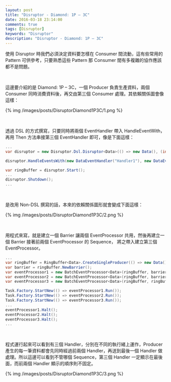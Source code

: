 ```yaml
---
layout: post
title: "Disruptor - Diamond: 1P – 3C"
date: 2016-03-18 23:14:00
comments: true
tags: [Disruptor]
keywords: "Disruptor"
description: "Disruptor - Diamond: 1P – 3C"
---
```


使用 Disruptor 時我們必須決定資料要怎樣在 Consumer 間流動，這有些常用的 Pattern 可供參考，只要熟悉這些 Pattern 那 Consumer 間有多複雜的協作應該都不是問題。  

<!-- More -->

<br/>


這邊要介紹的是 Diamond: 1P – 3C，一個 Producer 負責生產資料，兩個 Consumer 同時消費資料後，再交由第三個 Consumer 處理。其依賴關係圖會像這樣：

{% img /images/posts/DisruptorDiamond1P3C/1.png %}

<br/>


透過 DSL 的方式撰寫，只要同時將兩個 EventHandler 帶入 HandleEventWith，再用 Then 方法串接第三個 EventHandler 即可，像是下面這樣：  

```c#
... 
var disruptor = new Disruptor.Dsl.Disruptor<Data>(() => new Data(), (int)Math.Pow(2,4), TaskScheduler.Default); 

disruptor.HandleEventsWith(new DataEventHandler("Handler1"), new DataEventHandler("Handler2")).Then(new DataEventHandler("Handler3")); 

var ringBuffer = disruptor.Start();
...
disruptor.Shutdown();
...
```

<br/>


是改用 Non-DSL 撰寫的話，本來的依賴關係圖形就會變成下面這樣：  

{% img /images/posts/DisruptorDiamond1P3C/2.png %}

<br/>


用程式來寫，就是建立一個 Barrier 讓兩個 EventProcessor 共用，然後再建立一個 Barrier 接著前兩個 EventProcessor 的 Sequence， 將之帶入建立第三個 EventProcessor。  

```c#
... 
var ringBuffer = RingBuffer<Data>.CreateSingleProducer(() => new Data(), (int)Math.Pow(2, 4)); 
var barrier = ringBuffer.NewBarrier(); 
var eventProcessor1 = new BatchEventProcessor<Data>(ringBuffer, barrier, new DataEventHandler("Handler1")); 
var eventProcessor2 = new BatchEventProcessor<Data>(ringBuffer, barrier, new DataEventHandler("Handler2")); 
var eventProcessor3 = new BatchEventProcessor<Data>(ringBuffer, ringBuffer.NewBarrier(eventProcessor1.Sequence, eventProcessor2.Sequence), new DataEventHandler("Handler3")); 

Task.Factory.StartNew(() => eventProcessor1.Run()); 
Task.Factory.StartNew(() => eventProcessor2.Run()); 
Task.Factory.StartNew(() => eventProcessor3.Run()); 
... 
eventProcessor1.Halt(); 
eventProcessor2.Halt(); 
eventProcessor3.Halt(); 
...
```

<br/>


程式運行起來可以看到有三個 Handler，分別在不同的執行緒上運作，Producer 產生的每一筆資料都會先同時經過前兩個 Handler，再送到最後一個 Handler 做處理。所以這邊可以看到不管哪個 Sequence，第三個 Handler 一定顯示在最後面，而前兩個 Handler 顯示的順序則不固定。  

{% img /images/posts/DisruptorDiamond1P3C/3.png %}
